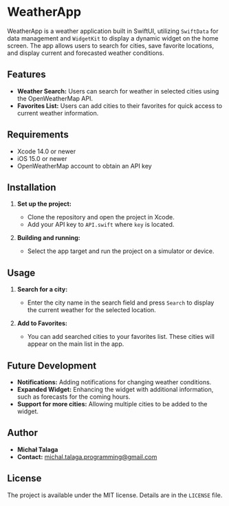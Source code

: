 # WeatherApp

WeatherApp is a weather application built in SwiftUI, utilizing `SwiftData` for data management and `WidgetKit` to display a dynamic widget on the home screen. The app allows users to search for cities, save favorite locations, and display current and forecasted weather conditions.

## Features

- **Weather Search:** Users can search for weather in selected cities using the OpenWeatherMap API.
- **Favorites List:** Users can add cities to their favorites for quick access to current weather information.




## Requirements

- Xcode 14.0 or newer
- iOS 15.0 or newer
- OpenWeatherMap account to obtain an API key

## Installation

1. **Set up the project:**
   - Clone the repository and open the project in Xcode.
   - Add your API key to `API.swift` where `key` is located.

2. **Building and running:**
   - Select the app target and run the project on a simulator or device.


## Usage

1. **Search for a city:**
   - Enter the city name in the search field and press `Search` to display the current weather for the selected location.

2. **Add to Favorites:**
   - You can add searched cities to your favorites list. These cities will appear on the main list in the app.


## Future Development

- **Notifications:** Adding notifications for changing weather conditions.
- **Expanded Widget:** Enhancing the widget with additional information, such as forecasts for the coming hours.
- **Support for more cities:** Allowing multiple cities to be added to the widget.

## Author

- **Michał Talaga**
- **Contact:** michal.talaga.programming@gmail.com

## License

The project is available under the MIT license. Details are in the `LICENSE` file.
